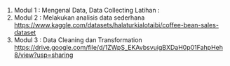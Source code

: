 1. Modul 1 : Mengenal Data, Data Collecting
   Latihan :
2. Modul 2 : Melakukan analisis data sederhana
   https://www.kaggle.com/datasets/halaturkialotaibi/coffee-bean-sales-dataset
3. Modul 3 : Data Cleaning dan Transformation
   https://drive.google.com/file/d/1ZWpS_EKAvbsvuigBXDaH0p01FahpHeh8/view?usp=sharing

